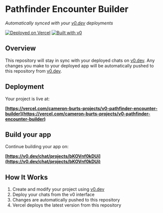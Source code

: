 # Pathfinder Encounter Builder

*Automatically synced with your [v0.dev](https://v0.dev) deployments*

[![Deployed on Vercel](https://img.shields.io/badge/Deployed%20on-Vercel-black?style=for-the-badge&logo=vercel)](https://vercel.com/cameron-burts-projects/v0-pathfinder-encounter-builder)
[![Built with v0](https://img.shields.io/badge/Built%20with-v0.dev-black?style=for-the-badge)](https://v0.dev/chat/projects/bKOVnf0kDUi)

## Overview

This repository will stay in sync with your deployed chats on [v0.dev](https://v0.dev).
Any changes you make to your deployed app will be automatically pushed to this repository from [v0.dev](https://v0.dev).

## Deployment

Your project is live at:

**[https://vercel.com/cameron-burts-projects/v0-pathfinder-encounter-builder](https://vercel.com/cameron-burts-projects/v0-pathfinder-encounter-builder)**

## Build your app

Continue building your app on:

**[https://v0.dev/chat/projects/bKOVnf0kDUi](https://v0.dev/chat/projects/bKOVnf0kDUi)**

## How It Works

1. Create and modify your project using [v0.dev](https://v0.dev)
2. Deploy your chats from the v0 interface
3. Changes are automatically pushed to this repository
4. Vercel deploys the latest version from this repository